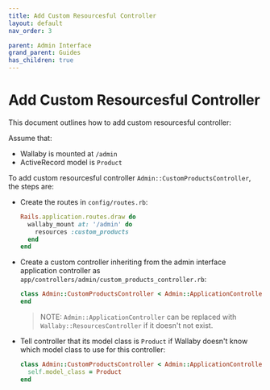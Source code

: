 ```yaml
---
title: Add Custom Resourcesful Controller
layout: default
nav_order: 3

parent: Admin Interface
grand_parent: Guides
has_children: true
---
```


# Add Custom Resourcesful Controller

This document outlines how to add custom resourcesful controller:

Assume that:

- Wallaby is mounted at `/admin`
- ActiveRecord model is `Product`

To add custom resourcesful controller `Admin::CustomProductsController`, the steps are:

- Create the routes in `config/routes.rb`:

  ```ruby
  Rails.application.routes.draw do
    wallaby_mount at: '/admin' do
      resources :custom_products
    end
  end
  ```

- Create a custom controller inheriting from the admin interface application controller as `app/controllers/admin/custom_products_controller.rb`:

  ```ruby
  class Admin::CustomProductsController < Admin::ApplicationController
  end
  ```

  > NOTE: `Admin::ApplicationController` can be replaced with `Wallaby::ResourcesController` if it doesn't not exist.

- Tell controller that its model class is `Product` if Wallaby doesn't know which model class to use for this controller:

  ```ruby
  class Admin::CustomProductsController < Admin::ApplicationController
    self.model_class = Product
  end
  ```
